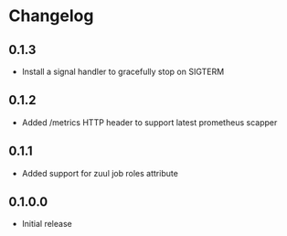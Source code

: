# Changelog

## 0.1.3

- Install a signal handler to gracefully stop on SIGTERM

## 0.1.2

- Added /metrics HTTP header to support latest prometheus scapper

## 0.1.1

- Added support for zuul job roles attribute

## 0.1.0.0

- Initial release
